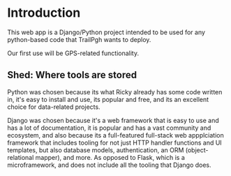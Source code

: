 # Introduction

This web app is a Django/Python project intended to be used for 
any python-based code that TrailPgh wants to deploy.

Our first use will be GPS-related functionality.


## Shed: Where tools are stored

Python was chosen because its what Ricky already has some 
code written in, it's easy to install and use, its popular and free,
and its an excellent choice for data-related projects.

Django was chosen because it's a web framework that is easy to 
use and has a lot of documentation, it is popular and has a vast
community and ecosystem, and also because its a full-featured full-stack
web appplciation framework that includes tooling for not just HTTP handler
functions and UI templates, but also database models, authentication, an
ORM (object-relational mapper), and more. As opposed to Flask, which is a 
microframework, and does not include all the tooling that Django does.
